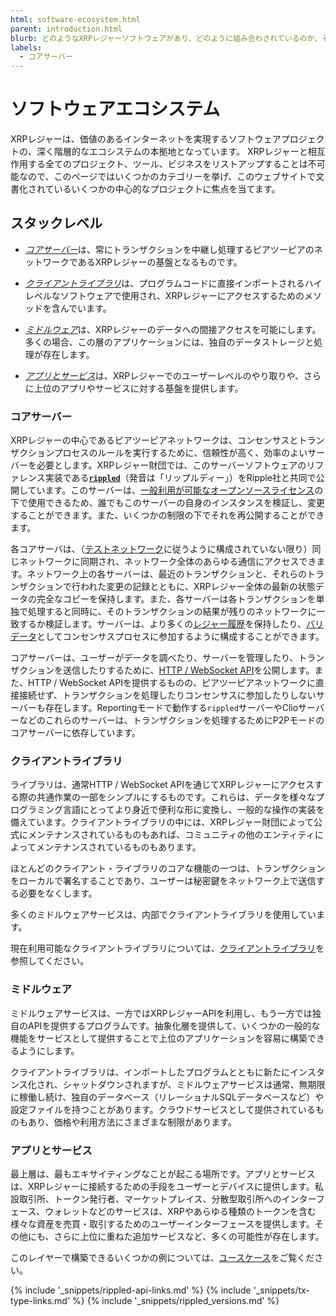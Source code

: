 ```yaml
---
html: software-ecosystem.html
parent: introduction.html
blurb: どのようなXRPレジャーソフトウェアがあり、どのように組み合わされているのか、その概要を知ることができます。
labels:
  - コアサーバー
---
```

# ソフトウェアエコシステム

XRPレジャーは、価値のあるインターネットを実現するソフトウェアプロジェクトの、深く階層的なエコシステムの本拠地となっています。 XRPレジャーと相互作用する全てのプロジェクト、ツール、ビジネスをリストアップすることは不可能なので、このページではいくつかのカテゴリーを挙げ、このウェブサイトで文書化されているいくつかの中心的なプロジェクトに焦点を当てます。

## スタックレベル

- [_コアサーバー_](#コアサーバー)は、常にトランザクションを中継し処理するピアツーピアのネットワークであるXRPレジャーの基盤となるものです。

- [_クライアントライブラリ_](#client-libraries)は、プログラムコードに直接インポートされるハイレベルなソフトウェアで使用され、XRPレジャーにアクセスするためのメソッドを含んでいます。

- [_ミドルウェア_](#ミドルウェア)は、XRPレジャーのデータへの間接アクセスを可能にします。多くの場合、この層のアプリケーションには、独自のデータストレージと処理が存在します。

- [_アプリとサービス_](#アプリとサービス)は、XRPレジャーでのユーザーレベルのやり取りや、さらに上位のアプリやサービスに対する基盤を提供します。

### コアサーバー

XRPレジャーの中心であるピアツーピアネットワークは、コンセンサスとトランザクションプロセスのルールを実行するために、信頼性が高く、効率のよいサーバーを必要とします。XRPレジャー財団では、このサーバーソフトウェアのリファレンス実装である[**`rippled`**](xrpl-servers.html)（発音は「リップルディー」）をRipple社と共同で公開しています。このサーバーは、[一般利用が可能なオープンソースライセンス](https://github.com/XRPLF/rippled/blob/develop/LICENSE.md)の下で使用できるため、誰でもこのサーバーの自身のインスタンスを検証し、変更することができます。また、いくつかの制限の下でそれを再公開することができます。

各コアサーバは、（[テストネットワーク](parallel-networks.html)に従うように構成されていない限り）同じネットワークに同期され、ネットワーク全体のあらゆる通信にアクセスできます。ネットワーク上の各サーバーは、最近のトランザクションと、それらのトランザクションで行われた変更の記録とともに、XRPレジャー全体の最新の状態データの完全なコピーを保持します。また、各サーバーは各トランザクションを単独で処理すると同時に、そのトランザクションの結果が残りのネットワークに一致するか検証します。サーバーは、より多くの[レジャー履歴](ledger-history.html)を保持したり、[バリデータ](rippled-server-modes.html#バリデータ)としてコンセンサスプロセスに参加するように構成することができます。

コアサーバーは、ユーザーがデータを調べたり、サーバーを管理したり、トランザクションを送信したりするために、[HTTP / WebSocket API](http-websocket-apis.html)を公開します。また、HTTP / WebSocket APIを提供するものの、ピアツーピアネットワークに直接接続せず、トランザクションを処理したりコンセンサスに参加したりしないサーバーも存在します。Reportingモードで動作する`rippled`サーバーやClioサーバーなどのこれらのサーバーは、トランザクションを処理するためにP2Pモードのコアサーバーに依存しています。

### クライアントライブラリ

ライブラリは、通常HTTP / WebSocket APIを通じてXRPレジャーにアクセスする際の共通作業の一部をシンプルにするものです。これらは、データを様々なプログラミング言語にとってより身近で便利な形に変換し、一般的な操作の実装を備えています。クライアントライブラリの中には、XRPレジャー財団によって公式にメンテナンスされているものもあれば、コミュニティの他のエンティティによってメンテナンスされているものもあります。

ほとんどのクライアント・ライブラリのコアな機能の一つは、トランザクションをローカルで署名することであり、ユーザーは秘密鍵をネットワーク上で送信する必要をなくします。

多くのミドルウェアサービスは、内部でクライアントライブラリを使用しています。

現在利用可能なクライアントライブラリについては、[クライアントライブラリ](client-libraries.html)を参照してください。

### ミドルウェア

ミドルウェアサービスは、一方ではXRPレジャーAPIを利用し、もう一方では独自のAPIを提供するプログラムです。抽象化層を提供して、いくつかの一般的な機能をサービスとして提供することで上位のアプリケーションを容易に構築できるようにします。

クライアントライブラリは、インポートしたプログラムとともに新たにインスタンス化され、シャットダウンされますが、ミドルウェアサービスは通常、無期限に稼働し続け、独自のデータベース（リレーショナルSQLデータベースなど）や設定ファイルを持つことがあります。クラウドサービスとして提供されているものもあり、価格や利用方法にさまざまな制限があります。

### アプリとサービス

最上層は、最もエキサイティングなことが起こる場所です。アプリとサービスは、XRPレジャーに接続するための手段をユーザーとデバイスに提供します。私設取引所、トークン発行者、マーケットプレイス、分散型取引所へのインターフェース、ウォレットなどのサービスは、XRPやあらゆる種類のトークンを含む様々な資産を売買・取引するためのユーザーインターフェースを提供します。その他にも、さらに上位に重ねた追加サービスなど、多くの可能性が存在します。

このレイヤーで構築できるいくつかの例については、[ユースケース](use-cases.html)をご覧ください。

<!--{# common link defs #}-->
{% include '_snippets/rippled-api-links.md' %}
{% include '_snippets/tx-type-links.md' %}
{% include '_snippets/rippled_versions.md' %}
